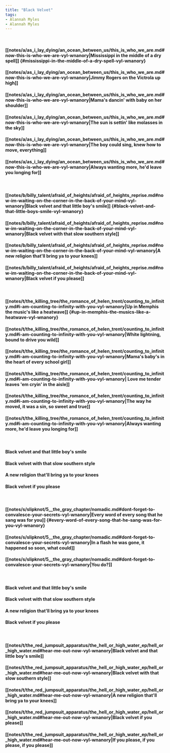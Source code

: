 ```yaml
---
title: "Black Velvet"
tags:
- Alannah Myles
- Alannah Myles
---
```

&nbsp;
#### [[notes/a/as_i_lay_dying/an_ocean_between_us/this_is_who_we_are.md#now-this-is-who-we-are-vyl-wnanory|Mississippi in the middle of a dry spell]] {#mississippi-in-the-middle-of-a-dry-spell-vyl-wnanory}
#### [[notes/a/as_i_lay_dying/an_ocean_between_us/this_is_who_we_are.md#now-this-is-who-we-are-vyl-wnanory|Jimmy Rogers on the Victrola up high]]
#### [[notes/a/as_i_lay_dying/an_ocean_between_us/this_is_who_we_are.md#now-this-is-who-we-are-vyl-wnanory|Mama's dancin' with baby on her shoulder]]
#### [[notes/a/as_i_lay_dying/an_ocean_between_us/this_is_who_we_are.md#now-this-is-who-we-are-vyl-wnanory|The sun is settin' like molasses in the sky]]
#### [[notes/a/as_i_lay_dying/an_ocean_between_us/this_is_who_we_are.md#now-this-is-who-we-are-vyl-wnanory|The boy could sing, knew how to move, everything]]
#### [[notes/a/as_i_lay_dying/an_ocean_between_us/this_is_who_we_are.md#now-this-is-who-we-are-vyl-wnanory|Always wanting more, he'd leave you longing for]]
&nbsp;
#### [[notes/b/billy_talent/afraid_of_heights/afraid_of_heights_reprise.md#now-im-waiting-on-the-corner-in-the-back-of-your-mind-vyl-wnanory|Black velvet and that little boy's smile]] {#black-velvet-and-that-little-boys-smile-vyl-wnanory}
#### [[notes/b/billy_talent/afraid_of_heights/afraid_of_heights_reprise.md#now-im-waiting-on-the-corner-in-the-back-of-your-mind-vyl-wnanory|Black velvet with that slow southern style]]
#### [[notes/b/billy_talent/afraid_of_heights/afraid_of_heights_reprise.md#now-im-waiting-on-the-corner-in-the-back-of-your-mind-vyl-wnanory|A new religion that'll bring ya to your knees]]
#### [[notes/b/billy_talent/afraid_of_heights/afraid_of_heights_reprise.md#now-im-waiting-on-the-corner-in-the-back-of-your-mind-vyl-wnanory|Black velvet if you please]]
&nbsp;
#### [[notes/t/the_killing_tree/the_romance_of_helen_trent/counting_to_infinity.md#i-am-counting-to-infinity-with-you-vyl-wnanory|Up in Memphis the music's like a heatwave]] {#up-in-memphis-the-musics-like-a-heatwave-vyl-wnanory}
#### [[notes/t/the_killing_tree/the_romance_of_helen_trent/counting_to_infinity.md#i-am-counting-to-infinity-with-you-vyl-wnanory|White lightning, bound to drive you wild]]
#### [[notes/t/the_killing_tree/the_romance_of_helen_trent/counting_to_infinity.md#i-am-counting-to-infinity-with-you-vyl-wnanory|Mama's baby's in the heart of every school girl]]
#### [[notes/t/the_killing_tree/the_romance_of_helen_trent/counting_to_infinity.md#i-am-counting-to-infinity-with-you-vyl-wnanory| Love me tender  leaves 'em cryin' in the aisle]]
#### [[notes/t/the_killing_tree/the_romance_of_helen_trent/counting_to_infinity.md#i-am-counting-to-infinity-with-you-vyl-wnanory|The way he moved, it was a sin, so sweet and true]]
#### [[notes/t/the_killing_tree/the_romance_of_helen_trent/counting_to_infinity.md#i-am-counting-to-infinity-with-you-vyl-wnanory|Always wanting more, he'd leave you longing for]]
&nbsp;
#### Black velvet and that little boy's smile
#### Black velvet with that slow southern style
#### A new religion that'll bring ya to your knees
#### Black velvet if you please
&nbsp;
#### [[notes/s/slipknot/5__the_gray_chapter/nomadic.md#dont-forget-to-convalesce-your-secrets-vyl-wnanory|Every word of every song that he sang was for you]] {#every-word-of-every-song-that-he-sang-was-for-you-vyl-wnanory}
#### [[notes/s/slipknot/5__the_gray_chapter/nomadic.md#dont-forget-to-convalesce-your-secrets-vyl-wnanory|In a flash he was gone, it happened so soon, what could]]
#### [[notes/s/slipknot/5__the_gray_chapter/nomadic.md#dont-forget-to-convalesce-your-secrets-vyl-wnanory|You do?]]
&nbsp;
#### Black velvet and that little boy's smile
#### Black velvet with that slow southern style
#### A new religion that'll bring ya to your knees
#### Black velvet if you please
&nbsp;
#### [[notes/t/the_red_jumpsuit_apparatus/the_hell_or_high_water_ep/hell_or_high_water.md#hear-me-out-now-vyl-wnanory|Black velvet and that little boy's smile]]
#### [[notes/t/the_red_jumpsuit_apparatus/the_hell_or_high_water_ep/hell_or_high_water.md#hear-me-out-now-vyl-wnanory|Black velvet with that slow southern style]]
#### [[notes/t/the_red_jumpsuit_apparatus/the_hell_or_high_water_ep/hell_or_high_water.md#hear-me-out-now-vyl-wnanory|A new religion that'll bring ya to your knees]]
#### [[notes/t/the_red_jumpsuit_apparatus/the_hell_or_high_water_ep/hell_or_high_water.md#hear-me-out-now-vyl-wnanory|Black velvet if you please]]
#### [[notes/t/the_red_jumpsuit_apparatus/the_hell_or_high_water_ep/hell_or_high_water.md#hear-me-out-now-vyl-wnanory|If you please, if you please, if you please]]
